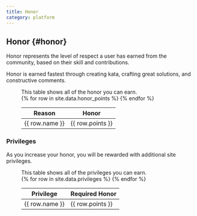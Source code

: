 ```yaml
---
title: Honor
category: platform
---
```


## Honor {#honor}

Honor represents the level of respect a user has earned from the community, based on their skill and contributions.

Honor is earned fastest through creating kata, crafting great solutions, and constructive comments.

<figure>
<figcaption>
This table shows all of the honor you can earn.
</figcaption>

<table class="f6 w-100 mw6 center" cellspacing="0">
<thead>
<tr><th class="pa3 tl">Reason</th><th class="pa3 tl">Honor</th></tr>
</thead>
<tbody class="lh-copy">
{% for row in site.data.honor_points %}
<tr class="stripe-dark"><td class="pa3">{{ row.name }}</td><td class="pa3">{{ row.points }}</td></tr>
{% endfor %}
</tbody>
</table>
</figure>

### Privileges

As you increase your honor, you will be rewarded with additional site privileges.

<figure>
<figcaption>
This table shows all of the privileges you can earn.
</figcaption>

<table class="f6 w-100 mw6 center" cellspacing="0">
<thead>
<tr><th class="pa3 tl">Privilege</th><th class="pa3 tl">Required Honor</th></tr>
</thead>
<tbody class="lh-copy">
{% for row in site.data.privileges %}
<tr class="stripe-dark"><td class="pa3">{{ row.name }}</td><td class="pa3">{{ row.points }}</td></tr>
{% endfor %}
</tbody>
</table>
</figure>

